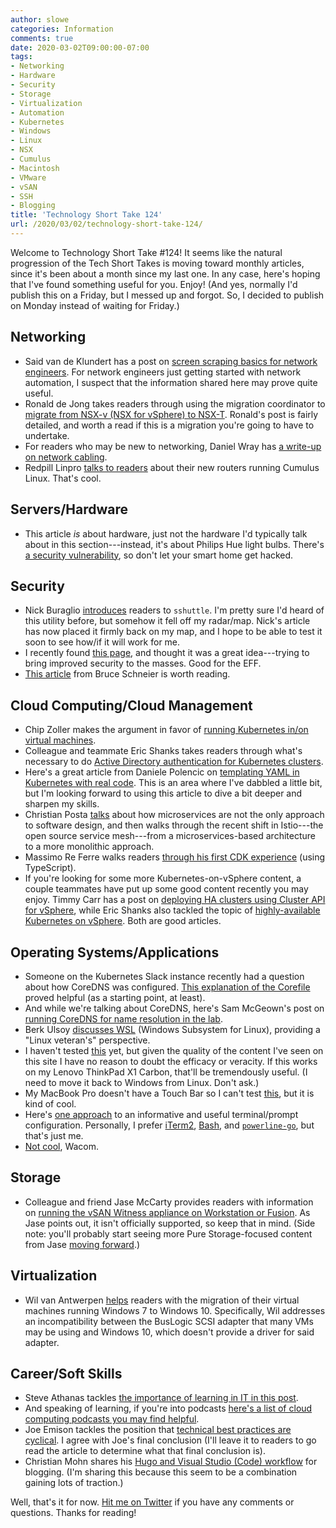 ```yaml
---
author: slowe
categories: Information
comments: true
date: 2020-03-02T09:00:00-07:00
tags:
- Networking
- Hardware
- Security
- Storage
- Virtualization
- Automation
- Kubernetes
- Windows
- Linux
- NSX
- Cumulus
- Macintosh
- VMware
- vSAN
- SSH
- Blogging
title: 'Technology Short Take 124'
url: /2020/03/02/technology-short-take-124/
---
```


Welcome to Technology Short Take #124! It seems like the natural progression of the Tech Short Takes is moving toward monthly articles, since it's been about a month since my last one. In any case, here's hoping that I've found something useful for you. Enjoy! (And yes, normally I'd publish this on a Friday, but I messed up and forgot. So, I decided to publish on Monday instead of waiting for Friday.)<!--more-->

## Networking

* Said van de Klundert has a post on [screen scraping basics for network engineers][link-2]. For network engineers just getting started with network automation, I suspect that the information shared here may prove quite useful.
* Ronald de Jong takes readers through using the migration coordinator to [migrate from NSX-v (NSX for vSphere) to NSX-T][link-7]. Ronald's post is fairly detailed, and worth a read if this is a migration you're going to have to undertake.
* For readers who may be new to networking, Daniel Wray has [a write-up on network cabling][link-9].
* Redpill Linpro [talks to readers][link-14] about their new routers running Cumulus Linux. That's cool.

## Servers/Hardware

* This article _is_ about hardware, just not the hardware I'd typically talk about in this section---instead, it's about Philips Hue light bulbs. There's [a security vulnerability][link-25], so don't let your smart home get hacked.

## Security

* Nick Buraglio [introduces][link-12] readers to `sshuttle`. I'm pretty sure I'd heard of this utility before, but somehow it fell off my radar/map. Nick's article has now placed it firmly back on my map, and I hope to be able to test it soon to see how/if it will work for me.
* I recently found [this page][link-13], and thought it was a great idea---trying to bring improved security to the masses. Good for the EFF.
* [This article][link-27] from Bruce Schneier is worth reading.

## Cloud Computing/Cloud Management

* Chip Zoller makes the argument in favor of [running Kubernetes in/on virtual machines][link-4].
* Colleague and teammate Eric Shanks takes readers through what's necessary to do [Active Directory authentication for Kubernetes clusters][link-5].
* Here's a great article from Daniele Polencic on [templating YAML in Kubernetes with real code][link-6]. This is an area where I've dabbled a little bit, but I'm looking forward to using this article to dive a bit deeper and sharpen my skills.
* Christian Posta [talks][link-16] about how microservices are not the only approach to software design, and then walks through the recent shift in Istio---the open source service mesh---from a microservices-based architecture to a more monolithic approach.
* Massimo Re Ferre walks readers [through his first CDK experience][link-28] (using TypeScript).
* If you're looking for some more Kubernetes-on-vSphere content, a couple teammates have put up some good content recently you may enjoy. Timmy Carr has a post on [deploying HA clusters using Cluster API for vSphere][link-31], while Eric Shanks also tackled the topic of [highly-available Kubernetes on vSphere][link-32]. Both are good articles.

## Operating Systems/Applications

* Someone on the Kubernetes Slack instance recently had a question about how CoreDNS was configured. [This explanation of the Corefile][link-1] proved helpful (as a starting point, at least).
* And while we're talking about CoreDNS, here's Sam McGeown's post on [running CoreDNS for name resolution in the lab][link-17].
* Berk Ulsoy [discusses WSL][link-3] (Windows Subsystem for Linux), providing a "Linux veteran's" perspective.
* I haven't tested [this][link-10] yet, but given the quality of the content I've seen on this site I have no reason to doubt the efficacy or veracity. If this works on my Lenovo ThinkPad X1 Carbon, that'll be tremendously useful. (I need to move it back to Windows from Linux. Don't ask.)
* My MacBook Pro doesn't have a Touch Bar so I can't test [this][link-15], but it is kind of cool.
* Here's [one approach][link-20] to an informative and useful terminal/prompt configuration. Personally, I prefer [iTerm2][link-21], [Bash][link-22], and [`powerline-go`][link-23], but that's just me.
* [Not cool][link-24], Wacom.

## Storage

* Colleague and friend Jase McCarty provides readers with information on [running the vSAN Witness appliance on Workstation or Fusion][link-11]. As Jase points out, it isn't officially supported, so keep that in mind. (Side note: you'll probably start seeing more Pure Storage-focused content from Jase [moving forward][link-26].)

## Virtualization

* Wil van Antwerpen [helps][link-8] readers with the migration of their virtual machines running Windows 7 to Windows 10. Specifically, Wil addresses an incompatibility between the BusLogic SCSI adapter that many VMs may be using and Windows 10, which doesn't provide a driver for said adapter.

## Career/Soft Skills

* Steve Athanas tackles [the importance of learning in IT in this post][link-18].
* And speaking of learning, if you're into podcasts [here's a list of cloud computing podcasts you may find helpful][link-19].
* Joe Emison tackles the position that [technical best practices are cyclical][link-29]. I agree with Joe's final conclusion (I'll leave it to readers to go read the article to determine what that final conclusion is).
* Christian Mohn shares his [Hugo and Visual Studio (Code) workflow][link-30] for blogging. (I'm sharing this because this seem to be a combination gaining lots of traction.)

Well, that's it for now. [Hit me on Twitter][link-99] if you have any comments or questions. Thanks for reading!

[link-1]: https://coredns.io/2017/07/23/corefile-explained/
[link-2]: https://saidvandeklundert.net/2020-01-17-python-screen-scraping-basics/
[link-3]: https://ulsoy.org/blog/experiencing-wsl-as-a-linux-veteran-part-1/
[link-4]: https://neonmirrors.net/post/2020-01/why-k8s-on-vms/
[link-5]: https://theithollow.com/2020/01/21/active-directory-authentication-for-kubernetes-clusters/
[link-6]: https://learnk8s.io/templating-yaml-with-code
[link-7]: https://my-sddc.net/migrate-nsx-for-vsphere-to-nsx-t/
[link-8]: https://www.vimalin.com/blog/windows-7-to-windows-10-upgrade/
[link-9]: https://network-wizard.webnode.com/l/network-cabling/
[link-10]: https://www.cyberciti.biz/faq/linux-find-windows-10-oem-product-key-command/
[link-11]: https://www.jasemccarty.com/blog/vswa-67p01-workstation/
[link-12]: https://forwardingplane.net/2020/01/17/nix4neteng-8-sshuttle/
[link-13]: https://ssd.eff.org/en/module-categories/tool-guides
[link-14]: https://www.redpill-linpro.com/techblog/2020/01/17/new-routers.html
[link-15]: https://mikeohara.ca/blog/tech-tip-authenticating-sudo-with-touch-id-on-macos
[link-16]: https://blog.christianposta.com/microservices/istio-as-an-example-of-when-not-to-do-microservices/
[link-17]: https://www.definit.co.uk/2020/01/running-coredns-for-lab-name-resolution/
[link-18]: https://www.transformationaltechnologist.com/blog1/how-to-learn-new-technology-skills-and-why
[link-19]: https://solutionsreview.com/cloud-platforms/the-13-best-cloud-computing-podcasts-you-should-listen-to/
[link-20]: https://medium.com/@Clovis_app/configuration-of-a-beautiful-efficient-terminal-and-prompt-on-osx-in-7-minutes-827c29391961
[link-21]: http://www.iterm2.com/
[link-22]: https://www.gnu.org/software/bash/
[link-23]: https://github.com/justjanne/powerline-go
[link-24]: https://robertheaton.com/2020/02/05/wacom-drawing-tablets-track-name-of-every-application-you-open/
[link-25]: https://appleinsider.com/articles/20/02/05/philips-hue-smart-bulb-allows-hackers-to-attack-your-network
[link-26]: https://www.jasemccarty.com/blog/gettingbacktowork/
[link-27]: https://www.schneier.com/blog/archives/2020/01/modern_mass_sur.html
[link-28]: http://www.it20.info/2020/02/my-first-cdk-experience-under-the-hood/
[link-29]: https://codeburst.io/are-technical-best-practices-cyclical-like-fashion-916520b52fe2
[link-30]: https://vninja.net/2020/02/12/my-hugo-workflow/
[link-31]: https://www.timcarr.net/posts/cluster-api-vsphere-ha/
[link-32]: https://theithollow.com/2020/01/27/kubernetes-ha-on-vsphere/
[link-99]: https://twitter.com/scott_lowe
